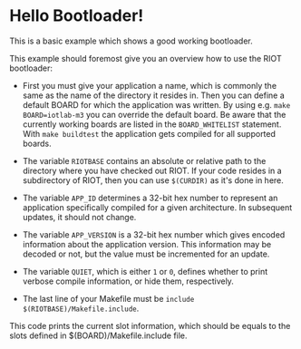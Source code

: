Hello Bootloader!
============

This is a basic example which shows a good working bootloader.

This example should foremost give you an overview how to use the RIOT bootloader:

* First you must give your application a name, which is commonly the same as the name of the directory it resides in.
  Then you can define a default BOARD for which the application was written.
  By using e.g. `make BOARD=iotlab-m3` you can override the default board.
  Be aware that the currently working boards are listed in the `BOARD_WHITELIST`
  statement.
  With `make buildtest` the application gets compiled for all supported boards.

* The variable `RIOTBASE` contains an absolute or relative path to the directory where you have checked out RIOT.
  If your code resides in a subdirectory of RIOT, then you can use `$(CURDIR)` as it's done in here.

* The variable `APP_ID` determines a 32-bit hex number to represent an application
specifically compiled for a given architecture. In subsequent updates, it should
not change.

* The variable `APP_VERSION` is a 32-bit hex number which gives encoded information
about the application version. This information may be decoded or not, but the
value must be incremented for an update.

* The variable `QUIET`, which is either `1` or `0`, defines whether to print verbose compile information, or hide them, respectively.

* The last line of your Makefile must be `include $(RIOTBASE)/Makefile.include`.

This code prints the current slot information, which should be equals to the
slots defined in $(BOARD)/Makefile.include file.
